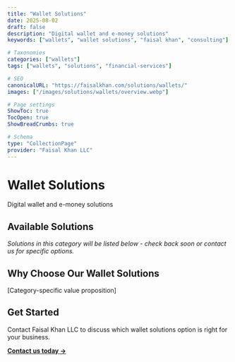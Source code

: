 ```yaml
---
title: "Wallet Solutions"
date: 2025-08-02
draft: false
description: "Digital wallet and e-money solutions"
keywords: ["wallets", "wallet solutions", "faisal khan", "consulting"]

# Taxonomies  
categories: ["wallets"]
tags: ["wallets", "solutions", "financial-services"]

# SEO
canonicalURL: "https://faisalkhan.com/solutions/wallets/"
images: ["/images/solutions/wallets/overview.webp"]

# Page settings
ShowToc: true
TocOpen: true
ShowBreadCrumbs: true

# Schema
type: "CollectionPage"
provider: "Faisal Khan LLC"
---
```

# Wallet Solutions

Digital wallet and e-money solutions

## Available Solutions

*Solutions in this category will be listed below - check back soon or contact us for specific options.*

## Why Choose Our Wallet Solutions

[Category-specific value proposition]

## Get Started

Contact Faisal Khan LLC to discuss which wallet solutions option is right for your business.

**[Contact us today →](mailto:contact@faisalkhan.com)**
